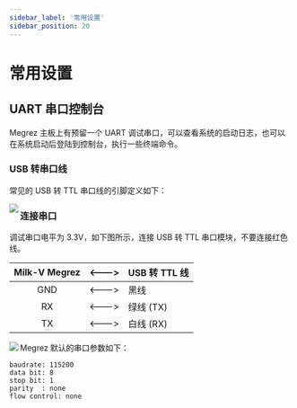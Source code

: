 ```yaml
---
sidebar_label: '常用设置'
sidebar_position: 20
---
```


# 常用设置

## UART 串口控制台

Megrez 主板上有预留一个 UART 调试串口，可以查看系统的启动日志，也可以在系统启动后登陆到控制台，执行一些终端命令。

### USB 转串口线

常见的 USB 转 TTL 串口线的引脚定义如下：

<Image src='/docs/common/usb2ttl.webp' maxWidth='100%' align='left' />

### 连接串口

调试串口电平为 3.3V，如下图所示，连接 USB 转 TTL 串口模块，不要连接红色线。

<div className='gpio_style'>

| Milk-V Megrez | \<---> | USB 转 TTL 线 |
| :-----------: | :----: | :------------ |
|      GND      | \<---> | 黑线          |
|      RX       | \<---> | 绿线 (TX)     |
|      TX       | \<---> | 白线 (RX)     |

</div>

<Image src='/docs/megrez/megrez-ttl.webp' maxWidth='100%' align='left' />

Megrez 默认的串口参数如下：
```
baudrate: 115200
data bit: 8
stop bit: 1
parity  : none
flow control: none
```
